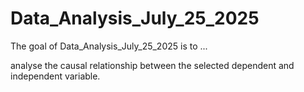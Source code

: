 
# Data_Analysis_July_25_2025


<!-- badges: start -->
<!-- badges: end -->

The goal of Data_Analysis_July_25_2025 is to ...

analyse the causal relationship between the selected dependent and independent variable.